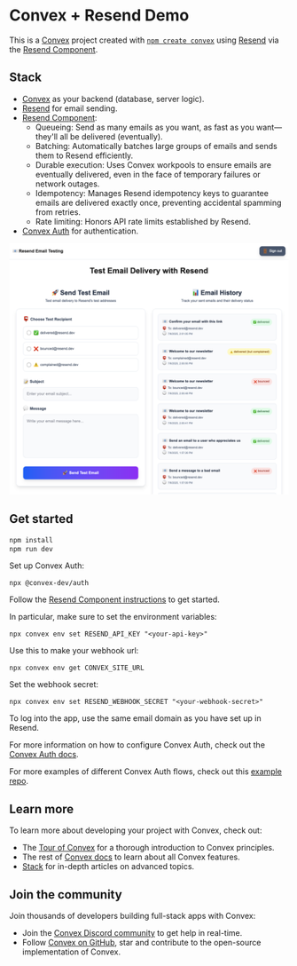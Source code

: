 # Convex + Resend Demo

This is a [Convex](https://convex.dev/) project created with [`npm create convex`](https://www.npmjs.com/package/create-convex) using [Resend](https://resend.com/) via the [Resend Component](https://www.convex.dev/components/resend).

## Stack

- [Convex](https://convex.dev/) as your backend (database, server logic).
- [Resend](https://resend.com/) for email sending.
- [Resend Component](https://www.convex.dev/components/resend):
  - Queueing: Send as many emails as you want, as fast as you want—they'll all be delivered (eventually).
  - Batching: Automatically batches large groups of emails and sends them to Resend efficiently.
  - Durable execution: Uses Convex workpools to ensure emails are eventually delivered, even in the face of temporary failures or network outages.
  - Idempotency: Manages Resend idempotency keys to guarantee emails are delivered exactly once, preventing accidental spamming from retries.
  - Rate limiting: Honors API rate limits established by Resend.
- [Convex Auth](https://labs.convex.dev/auth/) for authentication.

![Screenshot](./screenshot.png)

## Get started

```
npm install
npm run dev
```

Set up Convex Auth:
```
npx @convex-dev/auth
```

Follow the [Resend Component  instructions](https://www.convex.dev/components/resend) to get started.

In particular, make sure to set the environment variables:
```
npx convex env set RESEND_API_KEY "<your-api-key>"
```
Use this to make your webhook url:
```
npx convex env get CONVEX_SITE_URL
```
Set the webhook secret:
```
npx convex env set RESEND_WEBHOOK_SECRET "<your-webhook-secret>"
```

To log into the app, use the same email domain as you have set up in Resend.

For more information on how to configure Convex Auth, check out the [Convex Auth docs](https://labs.convex.dev/auth/).

For more examples of different Convex Auth flows, check out this [example repo](https://www.convex.dev/templates/convex-auth).

## Learn more

To learn more about developing your project with Convex, check out:

- The [Tour of Convex](https://docs.convex.dev/get-started) for a thorough introduction to Convex principles.
- The rest of [Convex docs](https://docs.convex.dev/) to learn about all Convex features.
- [Stack](https://stack.convex.dev/) for in-depth articles on advanced topics.

## Join the community

Join thousands of developers building full-stack apps with Convex:

- Join the [Convex Discord community](https://convex.dev/community) to get help in real-time.
- Follow [Convex on GitHub](https://github.com/get-convex/), star and contribute to the open-source implementation of Convex.
